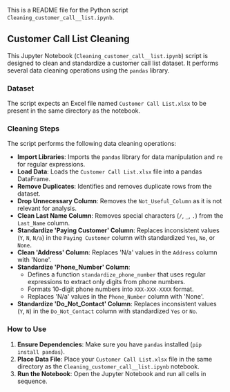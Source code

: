 This is a README file for the Python script `Cleaning_customer_call__list.ipynb`.

## Customer Call List Cleaning

This Jupyter Notebook (`Cleaning_customer_call__list.ipynb`) script is designed to clean and standardize a customer call list dataset. It performs several data cleaning operations using the `pandas` library.

### Dataset

The script expects an Excel file named `Customer Call List.xlsx` to be present in the same directory as the notebook.

### Cleaning Steps

The script performs the following data cleaning operations:

*   **Import Libraries**: Imports the `pandas` library for data manipulation and `re` for regular expressions.
*   **Load Data**: Loads the `Customer Call List.xlsx` file into a pandas DataFrame.
*   **Remove Duplicates**: Identifies and removes duplicate rows from the dataset.
*   **Drop Unnecessary Column**: Removes the `Not_Useful_Column` as it is not relevant for analysis.
*   **Clean Last Name Column**: Removes special characters (`/`, `_`, `.`) from the `Last_Name` column.
*   **Standardize 'Paying Customer' Column**: Replaces inconsistent values (`Y`, `N`, `N/a`) in the `Paying Customer` column with standardized `Yes`, `No`, or `None`.
*   **Clean 'Address' Column**: Replaces 'N/a' values in the `Address` column with 'None'.
*   **Standardize 'Phone_Number' Column**:
    *   Defines a function `standardize_phone_number` that uses regular expressions to extract only digits from phone numbers.
    *   Formats 10-digit phone numbers into `XXX-XXX-XXXX` format.
    *   Replaces 'N/a' values in the `Phone_Number` column with 'None'.
*   **Standardize 'Do_Not_Contact' Column**: Replaces inconsistent values (`Y`, `N`) in the `Do_Not_Contact` column with standardized `Yes` or `No`.

### How to Use

1.  **Ensure Dependencies**: Make sure you have `pandas` installed (`pip install pandas`).
2.  **Place Data File**: Place your `Customer Call List.xlsx` file in the same directory as the `Cleaning_customer_call__list.ipynb` notebook.
3.  **Run the Notebook**: Open the Jupyter Notebook and run all cells in sequence.
